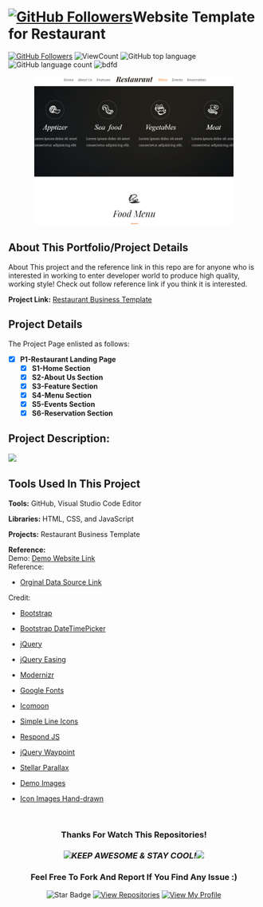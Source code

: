 # <a href="https://github.com/bdfd"><img height=40 src="https://cdn.jsdelivr.net/gh/bdfd/Personal_Image_Repo/4.Stamp/BDFD_Stamp.png" alt="GitHub Followers" /></a>Website Template for Restaurant

<a href="https://github.com/bdfd"><img src="https://img.shields.io/github/followers/bdfd?label=Follow%20Me&logo=github" alt="GitHub Followers" /></a>
![ViewCount](https://views.whatilearened.today/views/github/BDFDPortfolio/Website01_Restaurant.svg?cache=remove)
![GitHub top language](https://img.shields.io/github/languages/top/BDFDPortfolio/Website01_Restaurant?style=flat)
![GitHub language count](https://img.shields.io/github/languages/count/$BDFDPortfolio/Website01_Restaurant?style=flat)
<img height=20 src="https://cdn.jsdelivr.net/gh/bdfd/Personal_Image_Repo/7.Color-Icon/Status/Finish.svg" alt="bdfd" />

<div align="center">
    <img src="static/images/demo.png" alt="Logo" width="400" height="300">
</div>

## About This Portfolio/Project Details

About This project and the reference link in this repo are for anyone who is interested in working to enter developer world to produce high quality, working style! Check out follow reference link if you think it is interested.

**Project Link:** [Restaurant Business Template](https://bdfdportfolio.tk/Website01_Restaurant/)

## Project Details

The Project Page enlisted as follows:

- [x] **P1-Restaurant Landing Page**
  - [x] **S1-Home Section**
  - [x] **S2-About Us Section**
  - [x] **S3-Feature Section**
  - [x] **S4-Menu Section**
  - [x] **S5-Events Section**
  - [x] **S6-Reservation Section**

## Project Description:

<img height="27" src="https://img.shields.io/badge/Level 1 - Beginner-green.svg?&style=for-the-badge&logo=TheSparksFoundation&logoColor=blue"/>

<br/>

## Tools Used In This Project

**Tools:** GitHub, Visual Studio Code Editor

**Libraries:** HTML, CSS, and JavaScript

**Projects:** Restaurant Business Template

**Reference:**  
Demo: <a href="https://bdfdportfolio.tk/Website01_Restaurant/">Demo Website Link</a>  
Reference:

- <a href="https://github.com/BDFDPortfolio/Website01_Restaurant">Orginal Data Source Link</a>

Credit:

- <a href="http://getbootstrap.com/">Bootstrap</a>
- <a href="https://github.com/Eonasdan/bootstrap-datetimepicker">Bootstrap DateTimePicker</a>
- <a href="http://jquery.com/">jQuery</a>
- <a href="http://gsgd.co.uk/sandbox/jquery/easing/">jQuery Easing</a>
- <a href="http://modernizr.com/">Modernizr</a>
- <a href="https://www.google.com/fonts/">Google Fonts</a>
- <a href="https://icomoon.io/app/">Icomoon</a>
- <a href="https://github.com/thesabbir/simple-line-icons">Simple Line Icons</a>
- <a href="https://github.com/scottjehl/Respond/blob/master/LICENSE-MIT">Respond JS</a>
- <a href="https://github.com/imakewebthings/waypoints/blog/master/licenses.txt">jQuery Waypoint</a>
- <a href="http://markdalgleish.com/projects/stellar.js/">Stellar Parallax</a>
- <a href="http://pexels.com">Demo Images</a>
- <a href="handdrawngoods.com/store/tasty-icons-free-food-icons/">Icon Images Hand-drawn</a>

  <br>

<div align="center">

### Thanks For Watch This Repositories!

### <img src="https://media.giphy.com/media/WUlplcMpOCEmTGBtBW/giphy.gif" width="30"><i>KEEP AWESOME & STAY COOL!</i><img src="https://media.giphy.com/media/WUlplcMpOCEmTGBtBW/giphy.gif" width="30">

### Feel Free To Fork And Report If You Find Any Issue :)

![Star Badge](https://img.shields.io/static/v1?label=%F0%9F%8C%9F&message=If%20Useful&style=style=flat&color=BC4E99)
[![View Repositories](https://img.shields.io/badge/View-My_Repositories-blue?logo=GitHub)](https://github.com/bdfd?tab=repositories)
[![View My Profile](https://img.shields.io/badge/View-My_Profile-green?logo=GitHub)](https://github.com/bdfd)

</div>
